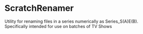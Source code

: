 # ScratchRenamer
Utility for renaming files in a series numerically as Series_S(A)E(B).  Specifically intended for use on batches of TV Shows
